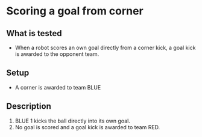# Scoring a goal from corner

## What is tested

- When a robot scores an own goal directly from a corner kick, a goal kick is
  awarded to the opponent team.

## Setup

- A corner is awarded to team BLUE

## Description

1. BLUE 1 kicks the ball directly into its own goal.
2. No goal is scored and a goal kick is awarded to team RED.
